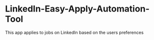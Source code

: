 # LinkedIn-Easy-Apply-Automation-Tool
This app applies to jobs on LinkedIn based on the users preferences 
